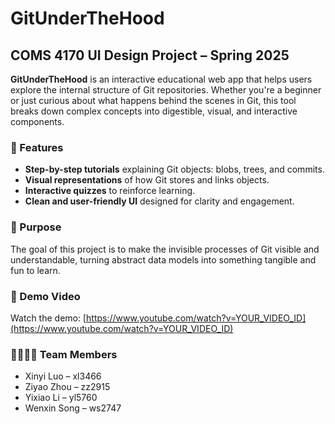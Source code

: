 # GitUnderTheHood

## COMS 4170 UI Design Project – Spring 2025

**GitUnderTheHood** is an interactive educational web app that helps users explore the internal structure of Git repositories. Whether you're a beginner or just curious about what happens behind the scenes in Git, this tool breaks down complex concepts into digestible, visual, and interactive components.

### 🚀 Features

- **Step-by-step tutorials** explaining Git objects: blobs, trees, and commits.
- **Visual representations** of how Git stores and links objects.
- **Interactive quizzes** to reinforce learning.
- **Clean and user-friendly UI** designed for clarity and engagement.

### 🎯 Purpose

The goal of this project is to make the invisible processes of Git visible and understandable, turning abstract data models into something tangible and fun to learn.

### 🎥 Demo Video

Watch the demo: [https://www.youtube.com/watch?v=YOUR_VIDEO_ID](https://www.youtube.com/watch?v=YOUR_VIDEO_ID)

### 👨‍👩‍👧‍👦 Team Members

- Xinyi Luo – xl3466
- Ziyao Zhou – zz2915
- Yixiao Li – yl5760
- Wenxin Song – ws2747
